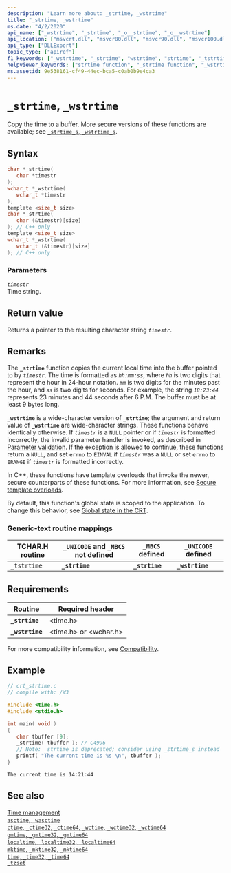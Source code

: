 ```yaml
---
description: "Learn more about: _strtime, _wstrtime"
title: "_strtime, _wstrtime"
ms.date: "4/2/2020"
api_name: ["_wstrtime", "_strtime", "_o__strtime", "_o__wstrtime"]
api_location: ["msvcrt.dll", "msvcr80.dll", "msvcr90.dll", "msvcr100.dll", "msvcr100_clr0400.dll", "msvcr110.dll", "msvcr110_clr0400.dll", "msvcr120.dll", "msvcr120_clr0400.dll", "ucrtbase.dll", "api-ms-win-crt-time-l1-1-0.dll", "api-ms-win-crt-private-l1-1-0.dll"]
api_type: ["DLLExport"]
topic_type: ["apiref"]
f1_keywords: ["_wstrtime", "_strtime", "wstrtime", "strtime", "_tstrtime"]
helpviewer_keywords: ["strtime function", "_strtime function", "_wstrtime function", "copying time to buffers", "wstrtime function", "tstrtime function", "_tstrtime function", "time, copying"]
ms.assetid: 9e538161-cf49-44ec-bca5-c0ab0b9e4ca3
---
```

# `_strtime`, `_wstrtime`

Copy the time to a buffer. More secure versions of these functions are available; see [`_strtime_s`, `_wstrtime_s`](strtime-s-wstrtime-s.md).

## Syntax

```C
char *_strtime(
   char *timestr
);
wchar_t *_wstrtime(
   wchar_t *timestr
);
template <size_t size>
char *_strtime(
   char (&timestr)[size]
); // C++ only
template <size_t size>
wchar_t *_wstrtime(
   wchar_t (&timestr)[size]
); // C++ only
```

### Parameters

*`timestr`*\
Time string.

## Return value

Returns a pointer to the resulting character string *`timestr`*.

## Remarks

The **`_strtime`** function copies the current local time into the buffer pointed to by *`timestr`*. The time is formatted as *`hh:mm:ss`*, where *`hh`* is two digits that represent the hour in 24-hour notation. *`mm`* is two digits for the minutes past the hour, and *`ss`* is two digits for seconds. For example, the string *`18:23:44`* represents 23 minutes and 44 seconds after 6 P.M. The buffer must be at least 9 bytes long.

**`_wstrtime`** is a wide-character version of **`_strtime`**; the argument and return value of **`_wstrtime`** are wide-character strings. These functions behave identically otherwise. If *`timestr`* is a `NULL` pointer or if *`timestr`* is formatted incorrectly, the invalid parameter handler is invoked, as described in [Parameter validation](../parameter-validation.md). If the exception is allowed to continue, these functions return a `NULL`, and set `errno` to `EINVAL` if *`timestr`* was a `NULL` or set `errno` to `ERANGE` if *`timestr`* is formatted incorrectly.

In C++, these functions have template overloads that invoke the newer, secure counterparts of these functions. For more information, see [Secure template overloads](../secure-template-overloads.md).

By default, this function's global state is scoped to the application. To change this behavior, see [Global state in the CRT](../global-state.md).

### Generic-text routine mappings

|TCHAR.H routine|`_UNICODE` and `_MBCS` not defined|`_MBCS` defined|`_UNICODE` defined|
|---------------------|------------------------------------|--------------------|-----------------------|
|`_tstrtime`|**`_strtime`**|**`_strtime`**|**`_wstrtime`**|

## Requirements

|Routine|Required header|
|-------------|---------------------|
|**`_strtime`**|\<time.h>|
|**`_wstrtime`**|\<time.h> or \<wchar.h>|

For more compatibility information, see [Compatibility](../compatibility.md).

## Example

```C
// crt_strtime.c
// compile with: /W3

#include <time.h>
#include <stdio.h>

int main( void )
{
   char tbuffer [9];
   _strtime( tbuffer ); // C4996
   // Note: _strtime is deprecated; consider using _strtime_s instead
   printf( "The current time is %s \n", tbuffer );
}
```

```Output
The current time is 14:21:44
```

## See also

[Time management](../time-management.md)\
[`asctime`, `_wasctime`](asctime-wasctime.md)\
[`ctime`, `_ctime32`, `_ctime64`, `_wctime`, `_wctime32`, `_wctime64`](ctime-ctime32-ctime64-wctime-wctime32-wctime64.md)\
[`gmtime`, `_gmtime32`, `_gmtime64`](gmtime-gmtime32-gmtime64.md)\
[`localtime`, `_localtime32`, `_localtime64`](localtime-localtime32-localtime64.md)\
[`mktime`, `_mktime32`, `_mktime64`](mktime-mktime32-mktime64.md)\
[`time`, `_time32`, `_time64`](time-time32-time64.md)\
[`_tzset`](tzset.md)
